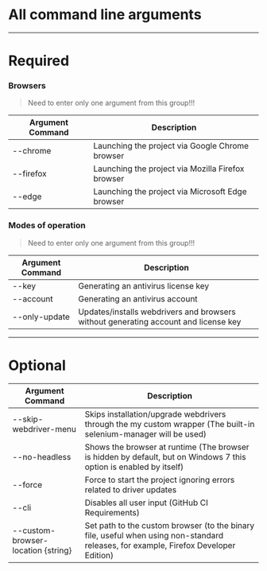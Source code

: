 # All command line arguments
------------------------------------------------------------------------------------------------------------------------------------

# Required
### Browsers
> Need to enter only one argument from this group!!!

| Argument Command      |                                           Description                                                      |
| --------------------- | ---------------------------------------------------------------------------------------------------------- |
| --chrome              | Launching the project via Google Chrome browser                                                            |
| --firefox             | Launching the project via Mozilla Firefox browser                                                          |
| --edge                | Launching the project via Microsoft Edge browser                                                           |
### Modes of operation
> Need to enter only one argument from this group!!!

| Argument Command      |                                           Description                                                      |
| --------------------- | ---------------------------------------------------------------------------------------------------------- |
| --key                 | Generating an antivirus license key                                                                        |
| --account             | Generating an antivirus account                                                                            |
| --only-update         | Updates/installs webdrivers and browsers without generating account and license key                                                 |

--------------------------------------------------------------------------------------------------------------------------------------

# Optional
|          Argument Command          |                                                             Description                                                              |
| ---------------------------------- | ------------------------------------------------------------------------------------------------------------------------------------ |
| --skip-webdriver-menu              | Skips installation/upgrade webdrivers through the my custom wrapper (The built-in selenium-manager will be used)                     |
| --no-headless                      | Shows the browser at runtime (The browser is hidden by default, but on Windows 7 this option is enabled by itself)                   |
| --force                            |                 Force to start the project ignoring errors related to driver updates |
| --cli                              | Disables all user input (GitHub CI Requirements)                                                                                     |
| --custom-browser-location {string} | Set path to the custom browser (to the binary file, useful when using non-standard releases, for example, Firefox Developer Edition) |